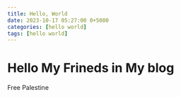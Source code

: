 ```yaml
---
title: Hello, World
date: 2023-10-17 05:27:00 0+5000
categories: [hello world]
tags: [hello world]
---
```


# Hello My Frineds in My blog
  Free Palestine